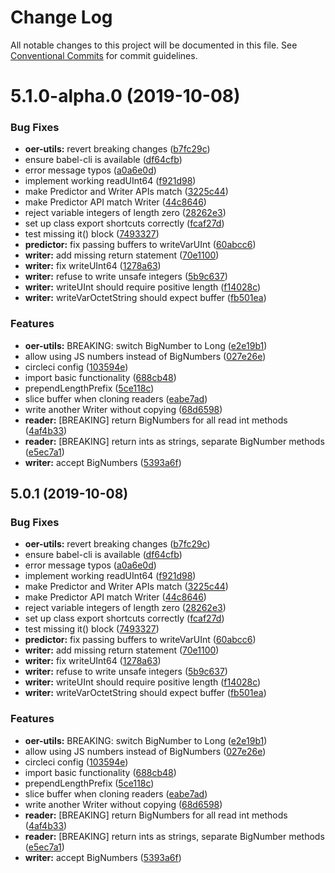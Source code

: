 # Change Log

All notable changes to this project will be documented in this file.
See [Conventional Commits](https://conventionalcommits.org) for commit guidelines.

# 5.1.0-alpha.0 (2019-10-08)


### Bug Fixes

* **oer-utils:** revert breaking changes ([b7fc29c](https://github.com/interledgerjs/interledgerjs/commit/b7fc29c))
* ensure babel-cli is available ([df64cfb](https://github.com/interledgerjs/interledgerjs/commit/df64cfb))
* error message typos ([a0a6e0d](https://github.com/interledgerjs/interledgerjs/commit/a0a6e0d))
* implement working readUInt64 ([f921d98](https://github.com/interledgerjs/interledgerjs/commit/f921d98))
* make Predictor and Writer APIs match ([3225c44](https://github.com/interledgerjs/interledgerjs/commit/3225c44))
* make Predictor API match Writer ([44c8646](https://github.com/interledgerjs/interledgerjs/commit/44c8646))
* reject variable integers of length zero ([28262e3](https://github.com/interledgerjs/interledgerjs/commit/28262e3))
* set up class export shortcuts correctly ([fcaf27d](https://github.com/interledgerjs/interledgerjs/commit/fcaf27d))
* test missing it() block ([7493327](https://github.com/interledgerjs/interledgerjs/commit/7493327))
* **predictor:** fix passing buffers to writeVarUInt ([60abcc6](https://github.com/interledgerjs/interledgerjs/commit/60abcc6))
* **writer:** add missing return statement ([70e1100](https://github.com/interledgerjs/interledgerjs/commit/70e1100))
* **writer:** fix writeUInt64 ([1278a63](https://github.com/interledgerjs/interledgerjs/commit/1278a63))
* **writer:** refuse to write unsafe integers ([5b9c637](https://github.com/interledgerjs/interledgerjs/commit/5b9c637))
* **writer:** writeUInt should require positive length ([f14028c](https://github.com/interledgerjs/interledgerjs/commit/f14028c))
* **writer:** writeVarOctetString should expect buffer ([fb501ea](https://github.com/interledgerjs/interledgerjs/commit/fb501ea))


### Features

* **oer-utils:** BREAKING: switch BigNumber to Long ([e2e19b1](https://github.com/interledgerjs/interledgerjs/commit/e2e19b1))
* allow using JS numbers instead of BigNumbers ([027e26e](https://github.com/interledgerjs/interledgerjs/commit/027e26e))
* circleci config ([103594e](https://github.com/interledgerjs/interledgerjs/commit/103594e))
* import basic functionality ([688cb48](https://github.com/interledgerjs/interledgerjs/commit/688cb48))
* prependLengthPrefix ([5ce118c](https://github.com/interledgerjs/interledgerjs/commit/5ce118c))
* slice buffer when cloning readers ([eabe7ad](https://github.com/interledgerjs/interledgerjs/commit/eabe7ad))
* write another Writer without copying ([68d6598](https://github.com/interledgerjs/interledgerjs/commit/68d6598))
* **reader:** [BREAKING] return BigNumbers for all read int methods ([4af4b33](https://github.com/interledgerjs/interledgerjs/commit/4af4b33))
* **reader:** [BREAKING] return ints as strings, separate BigNumber methods ([e5ec7a1](https://github.com/interledgerjs/interledgerjs/commit/e5ec7a1))
* **writer:** accept BigNumbers ([5393a6f](https://github.com/interledgerjs/interledgerjs/commit/5393a6f))





## 5.0.1 (2019-10-08)


### Bug Fixes

* **oer-utils:** revert breaking changes ([b7fc29c](https://github.com/interledgerjs/interledgerjs/commit/b7fc29c))
* ensure babel-cli is available ([df64cfb](https://github.com/interledgerjs/interledgerjs/commit/df64cfb))
* error message typos ([a0a6e0d](https://github.com/interledgerjs/interledgerjs/commit/a0a6e0d))
* implement working readUInt64 ([f921d98](https://github.com/interledgerjs/interledgerjs/commit/f921d98))
* make Predictor and Writer APIs match ([3225c44](https://github.com/interledgerjs/interledgerjs/commit/3225c44))
* make Predictor API match Writer ([44c8646](https://github.com/interledgerjs/interledgerjs/commit/44c8646))
* reject variable integers of length zero ([28262e3](https://github.com/interledgerjs/interledgerjs/commit/28262e3))
* set up class export shortcuts correctly ([fcaf27d](https://github.com/interledgerjs/interledgerjs/commit/fcaf27d))
* test missing it() block ([7493327](https://github.com/interledgerjs/interledgerjs/commit/7493327))
* **predictor:** fix passing buffers to writeVarUInt ([60abcc6](https://github.com/interledgerjs/interledgerjs/commit/60abcc6))
* **writer:** add missing return statement ([70e1100](https://github.com/interledgerjs/interledgerjs/commit/70e1100))
* **writer:** fix writeUInt64 ([1278a63](https://github.com/interledgerjs/interledgerjs/commit/1278a63))
* **writer:** refuse to write unsafe integers ([5b9c637](https://github.com/interledgerjs/interledgerjs/commit/5b9c637))
* **writer:** writeUInt should require positive length ([f14028c](https://github.com/interledgerjs/interledgerjs/commit/f14028c))
* **writer:** writeVarOctetString should expect buffer ([fb501ea](https://github.com/interledgerjs/interledgerjs/commit/fb501ea))


### Features

* **oer-utils:** BREAKING: switch BigNumber to Long ([e2e19b1](https://github.com/interledgerjs/interledgerjs/commit/e2e19b1))
* allow using JS numbers instead of BigNumbers ([027e26e](https://github.com/interledgerjs/interledgerjs/commit/027e26e))
* circleci config ([103594e](https://github.com/interledgerjs/interledgerjs/commit/103594e))
* import basic functionality ([688cb48](https://github.com/interledgerjs/interledgerjs/commit/688cb48))
* prependLengthPrefix ([5ce118c](https://github.com/interledgerjs/interledgerjs/commit/5ce118c))
* slice buffer when cloning readers ([eabe7ad](https://github.com/interledgerjs/interledgerjs/commit/eabe7ad))
* write another Writer without copying ([68d6598](https://github.com/interledgerjs/interledgerjs/commit/68d6598))
* **reader:** [BREAKING] return BigNumbers for all read int methods ([4af4b33](https://github.com/interledgerjs/interledgerjs/commit/4af4b33))
* **reader:** [BREAKING] return ints as strings, separate BigNumber methods ([e5ec7a1](https://github.com/interledgerjs/interledgerjs/commit/e5ec7a1))
* **writer:** accept BigNumbers ([5393a6f](https://github.com/interledgerjs/interledgerjs/commit/5393a6f))
